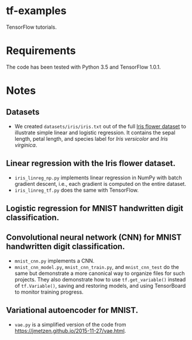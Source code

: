 # tf-examples
TensorFlow tutorials.

# Requirements
The code has been tested with Python 3.5 and TensorFlow 1.0.1.

# Notes

## Datasets

* We created `datasets/iris/iris.txt` out of the full [Iris flower dataset](https://en.wikipedia.org/wiki/Iris_flower_data_set) to illustrate simple linear and logistic regression. It contains the sepal length, petal length, and species label for _Iris versicolor_ and _Iris virginica_.

## Linear regression with the Iris flower dataset.

* `iris_linreg_np.py` implements linear regression in NumPy with batch gradient descent, i.e., each gradient is computed on the entire dataset.
* `iris_linreg_tf.py` does the same with TensorFlow.

## Logistic regression for MNIST handwritten digit classification.

## Convolutional neural network (CNN) for MNIST handwritten digit classification.

* `mnist_cnn.py` implements a CNN.
* `mnist_cnn_model.py`, `mnist_cnn_train.py`, and `mnist_cnn_test` do the same but demonstrate a more canonical way to organize files for such projects. They also demonstrate how to use `tf.get_variable()` instead of `tf.Variable()`, saving and restoring models, and using TensorBoard to monitor training progress.

## Variational autoencoder for MNIST.

* `vae.py` is a simplified version of the code from https://jmetzen.github.io/2015-11-27/vae.html.

